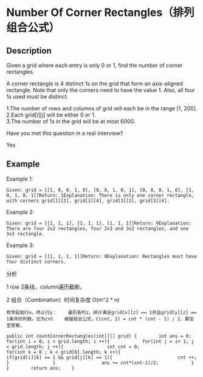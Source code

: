 # Number Of Corner Rectangles（排列组合公式）

## Description

Given a grid where each entry is only 0 or 1, find the number of corner rectangles.

A corner rectangle is 4 distinct 1s on the grid that form an axis-aligned rectangle. Note that only the corners need to have the value 1. Also, all four 1s used must be distinct.

1.The number of rows and columns of grid will each be in the range \[1, 200\].  
2.Each grid\[i\]\[j\] will be either 0 or 1.  
3.The number of 1s in the grid will be at most 6000.

Have you met this question in a real interview?

Yes

## Example

Example 1:

```text
Given: grid = [[1, 0, 0, 1, 0], [0, 0, 1, 0, 1], [0, 0, 0, 1, 0], [1, 0, 1, 0, 1]]Return: 1Explanation: There is only one corner rectangle, with corners grid[1][2], grid[1][4], grid[3][2], grid[3][4].
```

Example 2:

```text
Given: grid = [[1, 1, 1], [1, 1, 1], [1, 1, 1]]Return: 9Explanation: There are four 2x2 rectangles, four 2x3 and 3x2 rectangles, and one 3x3 rectangle.
```

Example 3:

```text
Given: grid = [[1, 1, 1, 1]]Return: 0Explanation: Rectangles must have four distinct corners.
```

分析

1 row 2条线，column遍历截断。

2 组合（Combination）时间复杂度 O\(m^2 \* n\)

```text
枚举起始行x，终止行y：    遍历各列z，统计满足grid[x][z] == 1并且grid[y][z] == 1条件的列数，记为cnt    根据组合公式，C(cnt, 2) = cnt * (cnt - 1) / 2，累加至答案。
```

```text
public int countCornerRectangles(int[][] grid) {        int ans = 0;        for(int i = 0; i < grid.length; i ++){            for(int j = i+ 1; j < grid.length; j ++){                int cnt = 0;                for(int k = 0 ; k < grid[0].length; k ++){                    if(grid[i][k] == 1 && grid[j][k] == 1){                        cnt ++;                    }                }                 ans += cnt*(cnt-1)/2;            }        }        return ans;    }
```


